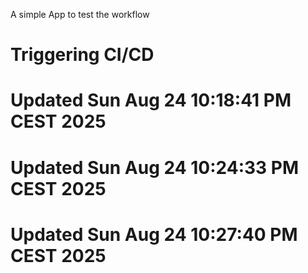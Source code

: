 A simple App to test the workflow
# Triggering CI/CD
# Updated Sun Aug 24 10:18:41 PM CEST 2025
# Updated Sun Aug 24 10:24:33 PM CEST 2025
# Updated Sun Aug 24 10:27:40 PM CEST 2025
